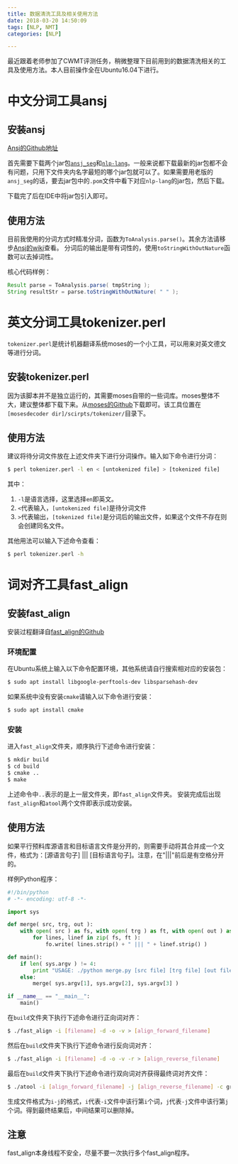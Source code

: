 ```yaml
---
title: 数据清洗工具及相关使用方法
date: 2018-03-20 14:50:09
tags: [NLP, NMT]
categories: [NLP]

---
```


最近跟着老师参加了CWMT评测任务，稍微整理下目前用到的数据清洗相关的工具及使用方法。本人目前操作全在Ubuntu16.04下进行。

# 中文分词工具ansj

## 安装ansj

[Ansj的Github地址](https://github.com/NLPchina/ansj_seg)

首先需要下载两个jar包[`ansj_seg`](https://oss.sonatype.org/content/repositories/releases/org/ansj/ansj_seg/)和[`nlp-lang`](https://oss.sonatype.org/content/repositories/releases/org/nlpcn/nlp-lang/)。一般来说都下载最新的jar包都不会有问题，只用下文件夹内名字最短的哪个jar包就可以了。如果需要用老版的`ansj_seg`的话，要去jar包中的`.pom`文件中看下对应`nlp-lang`的jar包，然后下载。

下载完了后在IDE中将jar包引入即可。

## 使用方法

目前我使用的分词方式时精准分词，函数为`ToAnalysis.parse()`。其余方法请移步[Ansj的wiki](https://github.com/NLPchina/ansj_seg/wiki/%E5%88%86%E8%AF%8D%E6%96%B9%E5%BC%8F)查看。
分词后的输出是带有词性的，使用`toStringWithOutNature`函数可以去掉词性。

核心代码样例：
``` java
Result parse = ToAnalysis.parse( tmpString );
String resultStr = parse.toStringWithOutNature( " " );
```

# 英文分词工具tokenizer.perl

`tokenizer.perl`是统计机器翻译系统moses的一个小工具，可以用来对英文德文等进行分词。

## 安装tokenizer.perl

因为该脚本并不是独立运行的，其需要moses自带的一些词库。moses整体不大，建议整体都下载下来。从[moses的Github](https://github.com/moses-smt/mosesdecoder)下载即可。该工具位置在`[mosesdecoder dir]/scirpts/tokenizer/`目录下。

## 使用方法

建议将待分词文件放在上述文件夹下进行分词操作。输入如下命令进行分词：
``` bash
$ perl tokenizer.perl -l en < [untokenized file] > [tokenized file]
```
其中：
1. `-l`是语言选择，这里选择`en`即英文。
2. `<`代表输入，`[untokenized file]`是待分词文件
3. `>`代表输出，`[tokenized file]`是分词后的输出文件，如果这个文件不存在则会创建同名文件。 

其他用法可以输入下述命令查看：
``` bash
$ perl tokenizer.perl -h
```

# 词对齐工具fast\_align

## 安装fast\_align

安装过程翻译自[fast\_align的Github](https://github.com/clab/fast_align)

### 环境配置

在Ubuntu系统上输入以下命令配置环境，其他系统请自行搜索相对应的安装包：
``` bash
$ sudo apt install libgoogle-perftools-dev libsparsehash-dev
```
如果系统中没有安装`cmake`请输入以下命令进行安装：
``` bash
$ sudo apt install cmake
```

### 安装

进入`fast_align`文件夹，顺序执行下述命令进行安装：
``` bash
$ mkdir build
$ cd build
$ cmake ..
$ make
```
上述命令中`..`表示的是上一层文件夹，即`fast_align`文件夹。
安装完成后出现`fast_align`和`atool`两个文件即表示成功安装。

## 使用方法

如果平行预料库源语言和目标语言文件是分开的，则需要手动将其合并成一个文件，格式为：[源语言句子] ||| [目标语言句子]。注意，在"|||"前后是有空格分开的。

样例Python程序：
``` python
#!/bin/python
# -*- encoding: utf-8 -*-

import sys

def merge( src, trg, out ):
    with open( src ) as fs, with open( trg ) as ft, with open( out ) as fo:
        for lines, linef in zip( fs, ft ):
            fo.write( lines.strip() + " ||| " + linef.strip() )

def main():
    if len( sys.argv ) != 4:
        print "USAGE: ./python merge.py [src file] [trg file] [out file]"
    else:
        merge( sys.argv[1], sys.argv[2], sys.argv[3] )

if __name__ == "__main__":
    main()
```

在`build`文件夹下执行下述命令进行正向词对齐：
``` bash
$ ./fast_align -i [filename] -d -o -v > [align_forward_filename]
```
然后在`build`文件夹下执行下述命令进行反向词对齐：
``` bash
$ ./fast_align -i [filename] -d -o -v -r > [align_reverse_filename]
```
最后在`build`文件夹下执行下述命令进行双向词对齐获得最终词对齐文件：
``` bash
$ ./atool -i [align_forward_filename] -j [align_reverse_filename] -c grow-diag-final-and > [align_file_name]
```
生成文件格式为`i-j`的格式，`i`代表`-i`文件中该行第`i`个词，`j`代表`-j`文件中该行第`j`个词。得到最终结果后，中间结果可以删除掉。

## 注意

fast\_align本身线程不安全，尽量不要一次执行多个fast\_align程序。
